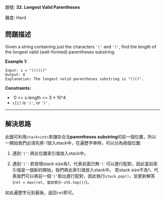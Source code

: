 題號: **32. Longest Valid Parentheses**

難度: Hard

## 問題描述

Given a string containing just the characters `'('` and `')'`, find the length of the longest valid (well-formed) parentheses substring.

**Example 1:**
```
Input: s = ")()())"
Output: 4
Explanation: The longest valid parentheses substring is "()()".
```

**Constraints:**

- `0 <= s.length <= 3 * 10^4
- `s[i]` is `'('`, or `')'`.

---
## 解決思路

此題可利用`stack<int>`來儲存合法**parentheses substring**的前一個位置，所以一開始我們必須先將-1放入stack中，在遍歷字串時，可以分為兩個位置:

1. 遇到`'('`:
    將此位置索引值放入stack中。
    
2. 遇到`')'`:
    若發現stack size為1，代表前面已無`'('`可以進行配對，因此當前索引值是一個新的開始，我們將此索引值放入stack中。
    若stack size不為1，代表我們可以將前一個`')'`取出進行配對，因此執行`stack.pop()`，並更新解答(`ret = max(ret, 當前索引-stk.top())`)。
    
如此遍歷字元到最後，返回`ret`即可。